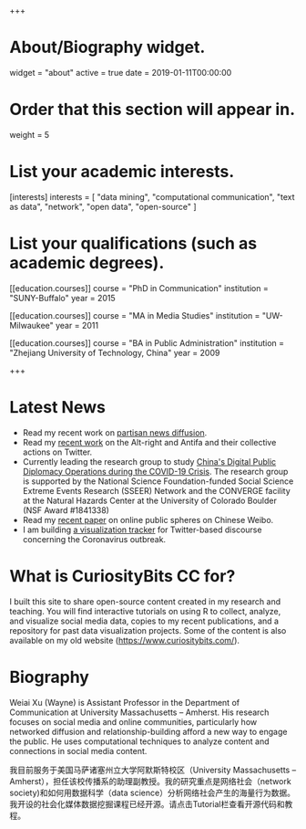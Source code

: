 +++
# About/Biography widget.
widget = "about"
active = true
date = 2019-01-11T00:00:00

# Order that this section will appear in.
weight = 5

# List your academic interests.
[interests]
  interests = [
    "data mining",
    "computational communication",
    "text as data",
    "network",
    "open data",
    "open-source"
  ]

# List your qualifications (such as academic degrees).
[[education.courses]]
  course = "PhD in Communication"
  institution = "SUNY-Buffalo"
  year = 2015

[[education.courses]]
  course = "MA in Media Studies"
  institution = "UW-Milwaukee"
  year = 2011

[[education.courses]]
  course = "BA in Public Administration"
  institution = "Zhejiang University of Technology, China"
  year = 2009
 
+++
# Latest News
* Read my recent work on [partisan news diffusion](https://www.tandfonline.com/doi/abs/10.1080/21670811.2020.1761264).
* Read my [recent work](https://ijoc.org/index.php/ijoc/article/view/11978/2978) on the Alt-right and Antifa and their collective actions on Twitter.
* Currently leading the research group to study [China's Digital Public Diplomacy Operations during the COVID-19 Crisis](https://converge.colorado.edu/resources/covid-19/working-groups/research-networks-methods-ethics/mapping-chinas-public-diplomacy-operations-on-twitter-during-the-covid-19-crisis). The research group is supported by the National Science Foundation-funded Social Science Extreme Events Research (SSEER) Network and the CONVERGE facility at the Natural Hazards Center at the University of Colorado Boulder (NSF Award #1841338)
* Read my [recent paper](https://www.sciencedirect.com/science/article/abs/pii/S0736585319307774) on online public spheres on Chinese Weibo.
* I am building [a visualization tracker](https://weiaiwayne.github.io/COVID19Twitter/) for Twitter-based discourse concerning the Coronavirus outbreak.

# What is CuriosityBits CC for?

I built this site to share open-source content created in my research and teaching. You will find interactive tutorials on using R to collect, analyze, and visualize social media data, copies to my recent publications, and a repository for past data visualization projects. Some of the content is also available on my old website (https://www.curiositybits.com/).

# Biography

Weiai Xu (Wayne) is Assistant Professor in the Department of Communication at University Massachusetts – Amherst. His research focuses on social media and online communities, particularly how networked diffusion and relationship-building afford a new way to engage the public. He uses computational techniques to analyze content and connections in social media content. 

我目前服务于美国马萨诸塞州立大学阿默斯特校区（University Massachusetts – Amherst），担任该校传播系的助理副教授。我的研究重点是网络社会（network society)和如何用数据科学（data science）分析网络社会产生的海量行为数据。我开设的社会化媒体数据挖掘课程已经开源。请点击Tutorial栏查看开源代码和教程。
